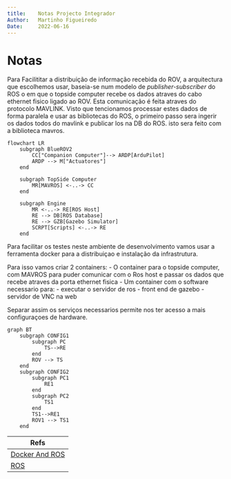 ```yaml
---
title:    Notas Projecto Integrador  
Author:   Martinho Figueiredo 
Date:     2022-06-16
---
```

# Notas

Para Facilititar a distribuição de informação recebida do ROV, a arquitectura que escolhemos usar, baseia-se num modelo de _publisher-subscriber_ do ROS o em que o topside computer recebe os dados atraves do cabo ethernet fisico ligado ao ROV. Esta comunicação é feita atraves do protocolo MAVLINK. Visto que tencionamos processar estes dados de forma paralela e usar as bibliotecas do ROS, o primeiro passo sera ingerir os dados todos do mavlink e publicar los na DB do ROS. isto sera feito com a biblioteca mavros.




```mermaid
flowchart LR
	subgraph BlueROV2
		CC["Companion Computer"]--> ARDP[ArduPilot]
		ARDP --> M["Actuatores"]
	end
	
	subgraph TopSide Computer
		MR[MAVROS] <-..-> CC
	end
	
	subgraph Engine
		MR <-..-> RE[ROS Host]
		RE --> DB[ROS Database]
		RE --> GZB[Gazebo Simulator] 
		SCRPT[Scripts] <-..-> RE
	end 
```
Para facilitar os testes neste ambiente de desenvolvimento vamos usar a ferramenta docker para a distribuiçao e instalação da infrastrutura.

Para isso vamos criar 2 containers:
	- O container para o topside computer, com MAVROS para puder comunicar com o Ros host e passar os dados que recebe atraves da porta ethernet fisica
	- Um container com o software necessario para:
		- executar o servidor de ros
		- front end de gazebo
		- servidor de VNC na web

Separar assim os serviços necessarios permite nos ter acesso a mais configuraçoes de hardware.

```mermaid
graph BT 
	subgraph CONFIG1
		subgraph PC
			TS-->RE
		end
		ROV --> TS
	end
	subgraph CONFIG2
		subgraph PC1
			RE1
		end
		subgraph PC2
			TS1
		end
		TS1-->RE1
		ROV1 --> TS1
	end

```
|Refs|
|-|
|[Docker And ROS](https://roboticseabass.com/2021/04/21/docker-and-ros/)|
|[ROS](https://ros.org)|